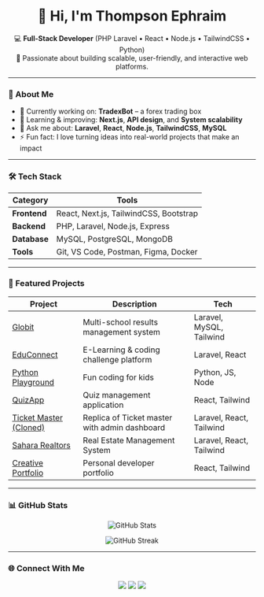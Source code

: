 <h1 align="center">👋 Hi, I'm Thompson Ephraim</h1>

<p align="center">
  💻 <b>Full-Stack Developer</b> (PHP Laravel • React • Node.js • TailwindCSS • Python) <br/>
  🚀 Passionate about building scalable, user-friendly, and interactive web platforms.
</p>

---

### 🧠 About Me
- 🔭 Currently working on: **TradexBot** – a forex trading box  
- 🌱 Learning & improving: **Next.js**, **API design**, and **System scalability**  
- 💬 Ask me about: **Laravel**, **React**, **Node.js**, **TailwindCSS**, **MySQL**  
- ⚡ Fun fact: I love turning ideas into real-world projects that make an impact

---

### 🛠️ Tech Stack
| Category | Tools |
|-----------|-------|
| **Frontend** | React, Next.js, TailwindCSS, Bootstrap |
| **Backend** | PHP, Laravel, Node.js, Express |
| **Database** | MySQL, PostgreSQL, MongoDB |
| **Tools** | Git, VS Code, Postman, Figma, Docker |

---

### 📂 Featured Projects

| Project | Description | Tech |
|----------|--------------|------|
| [Globit](#) | Multi-school results management system | Laravel, MySQL, Tailwind |
| [EduConnect](#) | E-Learning & coding challenge platform | Laravel, React |
| [Python Playground](#) | Fun coding for kids | Python, JS, Node |
| [QuizApp](#) | Quiz management application | React, Tailwind |
| [Ticket Master (Cloned)](#) | Replica of Ticket master with admin dashboard | Laravel, React, Tailwind |
| [Sahara Realtors](#) | Real Estate Management System | Laravel, React, Tailwind |
| [Creative Portfolio](#) | Personal developer portfolio | React, Tailwind |

---

### 📊 GitHub Stats

<p align="center">
  <img src="https://github-readme-stats.vercel.app/api?username=thompsonephraim&show_icons=true&theme=tokyonight" alt="GitHub Stats" />
</p>

<p align="center">
  <img src="https://github-readme-streak-stats.herokuapp.com?user=thompsonephraim&theme=tokyonight" alt="GitHub Streak" />
</p>

---

### 🌐 Connect With Me

<p align="center">
  <a href="https://linkedin.com/in/ephraimoviij" target="_blank"><img src="https://img.shields.io/badge/LinkedIn-blue?style=flat&logo=linkedin" /></a>
  <a href="mailto:ephrataglobaltech@gmail.com"><img src="https://img.shields.io/badge/Gmail-red?style=flat&logo=gmail" /></a>
  <a href="https://twitter.com/ephraimoviij"><img src="https://img.shields.io/badge/Twitter-black?style=flat&logo=x" /></a>
</p>
